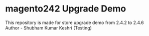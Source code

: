 # magento242 Upgrade Demo
This repository is made for store upgrade demo from 2.4.2 to 2.4.6
<br>
Author - Shubham Kumar Keshri (Testing)
